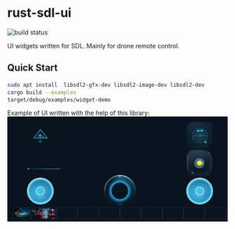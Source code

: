# rust-sdl-ui

![build status](https://github.com/mixaal/rust-sdl-ui/actions/workflows/rust.yml/badge.svg)

UI widgets written for SDL. Mainly for drone remote control.

## Quick Start

```bash
sudo apt install  libsdl2-gfx-dev libsdl2-image-dev libsdl2-dev
cargo build --examples
target/debug/examples/widget-demo
```

Example of UI written with the help of this library:
![ui](doc/images/ui.png)


